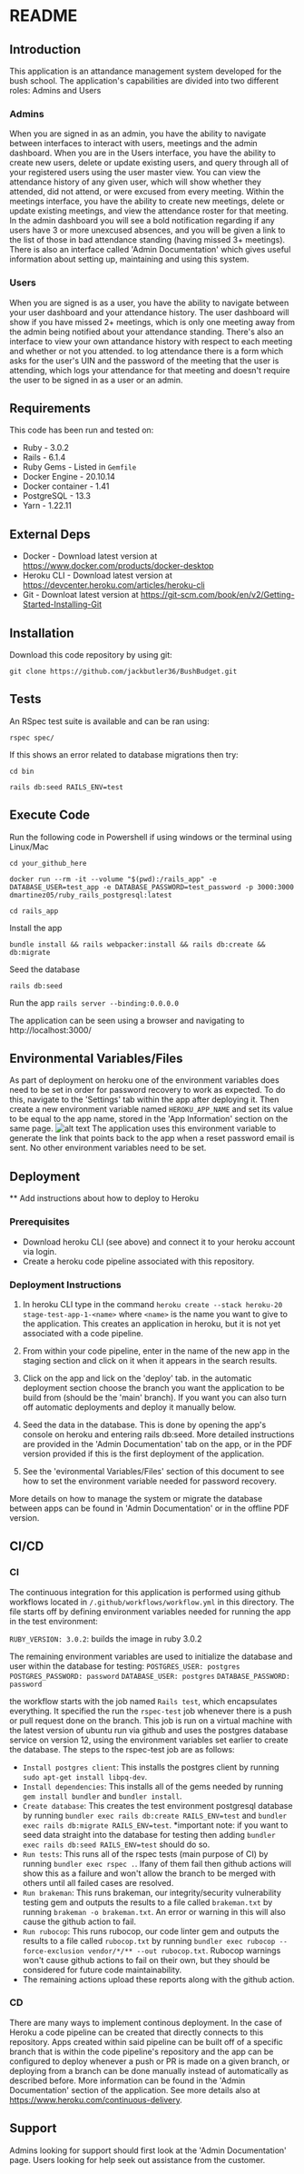 # README

## Introduction ##

This application is an attandance management system developed for the bush school. The application's capabilities are divided into two different roles: Admins and Users
### Admins ###
When you are signed in as an admin, you have the ability to navigate between interfaces to interact with users, meetings and the admin dashboard. When you are in the Users interface,
you have the ability to create new users, delete or update existing users, and query through all of your registered users using the user master view. You can view the attendance history 
of any given user, which will show whether they attended, did not attend, or were excused from every meeting. Within the meetings interface, you have the ability to create new meetings, delete or update existing meetings,
and view the attendance roster for that meeting. In the admin dashboard you will see a bold notification regarding if any users have 3 or more unexcused absences, and you will be given a link to the list of those in bad
attendance standing (having missed 3+ meetings). There is also an interface called 'Admin Documentation' which gives useful information about setting up, maintaining and using this system. 
### Users ###
When you are signed is as a user, you have the ability to navigate between your user dashboard and your attendance history. The user dashboard will show if you have missed 2+ meetings, which is only one meeting away from
the admin being notified about your attendance standing. There's also an interface to view your own attandance history with respect to each meeting and whether or not you attended. to log attendance there is a form which asks 
for the user's UIN and the password of the meeting that the user is attending, which logs your attendance for that meeting and doesn't require the user to be signed in as a user or an admin. 

## Requirements ##

This code has been run and tested on:

* Ruby - 3.0.2
* Rails - 6.1.4
* Ruby Gems - Listed in `Gemfile`
* Docker Engine - 20.10.14 
* Docker container - 1.41 
* PostgreSQL - 13.3
* Yarn - 1.22.11


## External Deps  ##

* Docker - Download latest version at https://www.docker.com/products/docker-desktop
* Heroku CLI - Download latest version at https://devcenter.heroku.com/articles/heroku-cli
* Git - Downloat latest version at https://git-scm.com/book/en/v2/Getting-Started-Installing-Git

## Installation ##

Download this code repository by using git:

 `git clone https://github.com/jackbutler36/BushBudget.git`


## Tests ##

An RSpec test suite is available and can be ran using:

  `rspec spec/`

If this shows an error related to database migrations then try:

  `cd bin`

  `rails db:seed RAILS_ENV=test`

## Execute Code ##

Run the following code in Powershell if using windows or the terminal using Linux/Mac

  `cd your_github_here`

  `docker run --rm -it --volume "$(pwd):/rails_app" -e DATABASE_USER=test_app -e DATABASE_PASSWORD=test_password -p 3000:3000 dmartinez05/ruby_rails_postgresql:latest`

  `cd rails_app`

Install the app

  `bundle install && rails webpacker:install && rails db:create && db:migrate`

Seed the database

  `rails db:seed`

Run the app
  `rails server --binding:0.0.0.0`

The application can be seen using a browser and navigating to http://localhost:3000/

## Environmental Variables/Files ##

As part of deployment on heroku one of the environment variables does need to be set in order for password recovery to work as expected.
To do this, navigate to the 'Settings' tab within the app after deploying it. Then create a new environment variable named `HEROKU_APP_NAME` and set
its value to be equal to the app name, stored in the 'App Information' section on the same page.
![alt text](/public/images/setting_app_name.JPG)
The application uses this environment variable to generate the link that points back to the app when a reset password email is sent. No other environment variables need to be set.

## Deployment ##

** Add instructions about how to deploy to Heroku

### Prerequisites ###
- Download heroku CLI (see above) and connect it to your heroku account via login.
- Create a heroku code pipeline associated with this repository.

### Deployment Instructions ###

1) In heroku CLI type in the command `heroku create --stack heroku-20 stage-test-app-1-<name>` where `<name>` is the name you want to give to the application. This creates an application in heroku, but it is not yet associated with a code pipeline.

2) From within your code pipeline, enter in the name of the new app in the staging section and click on it when it appears in the search results.

3) Click on the app and lick on the 'deploy' tab. in the automatic deployment section choose the branch you want the application to be build from (should be the 'main' branch). If you want you can also turn off automatic deployments and deploy it manually below.

4) Seed the data in the database. This is done by opening the app's console on heroku and entering rails db:seed. More detailed instructions are provided in the 'Admin Documentation' tab on the app, or in the PDF version provided if this is the first deployment of the application.

5) See the 'evironmental Variables/Files' section of this document to see how to set the environment variable needed for password recovery.

More details on how to manage the system or migrate the database between apps can be found in 'Admin Documentation' or in the offline PDF version.

## CI/CD ##

### CI ###
The continuous integration for this application is performed using github workflows located in `/.github/workflows/workflow.yml` in this directory.
The file starts off by defining environment variables needed for running the app in the test environment:

  `RUBY_VERSION: 3.0.2`: builds the image in ruby 3.0.2

  The remaining environment variables are used to initialize the database and user within the database for testing:
  `POSTGRES_USER: postgres`
  `POSTGRES_PASSWORD: password`
  `DATABASE_USER: postgres`
  `DATABASE_PASSWORD: password`

the workflow starts with the job named `Rails test`, which encapsulates everything. It specified the run the `rspec-test` job whenever there is a push or pull request done on the branch. This job is run on a virtual machine with the latest version of ubuntu run via github and uses the postgres database service on version 12, using the environment variables set earlier to create the database. The steps to the rspec-test job are as follows:
- `Install postgres client`: This installs the postgres client by running `sudo apt-get install libpq-dev`.
- `Install dependencies`: This installs all of the gems needed by running `gem install bundler` and `bundler install`.
- `Create database`: This creates the test environment postgresql database by running `bundler exec rails db:create RAILS_ENV=test` and `bundler exec rails db:migrate RAILS_ENV=test`. *important note: if you want to seed data straight into the database for testing then adding `bundler exec rails db:seed RAILS_ENV=test` should do so.
- `Run tests`: This runs all of the rspec tests (main purpose of CI) by running `bundler exec rspec .`. Ifany of them fail then github actions will show this as a failure and won't allow the branch to be merged with others until all failed cases are resolved.
- `Run brakeman`: This runs brakeman, our integrity/security vulnerability testing gem and outputs the results to a file called `brakeman.txt` by running `brakeman -o brakeman.txt`. An error or warning in this will also cause the github action to fail.
- `Run rubocop`: This runs rubocop, our code linter gem and outputs the results to a file called `rubocop.txt` by running `bundler exec rubocop --force-exclusion vendor/*/** --out rubocop.txt`. Rubocop warnings won't cause github actions to fail on their own, but they should be considered for future code maintainability.
- The remaining actions upload these reports along with the github action.

### CD ###
There are many ways to implement continous deployment. In the case of Heroku a code pipeline can be created that directly connects to this repository. Apps created within said pipeline can be built off of a specific branch that is within the code pipeline's repository and the app can be configured to deploy whenever a push or PR is made on a given branch, or deploying from a branch can be done manually instead of automatically as described before. More information can be found in the 'Admin Documentation' section of the application. See more details also at https://www.heroku.com/continuous-delivery.

## Support ##

Admins looking for support should first look at the 'Admin Documentation' page.
Users looking for help seek out assistance from the customer.